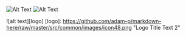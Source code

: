 ![Alt Text](https://media.giphy.com/media/VTtANKl0beDFQRLDTh/giphy.gif)
![Alt Text](https://media.giphy.com/media/Ll22OhMLAlVDb8UQWe/giphy.gif)


![alt text][logo]
[logo]: https://github.com/adam-p/markdown-here/raw/master/src/common/images/icon48.png "Logo Title Text 2"
